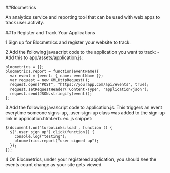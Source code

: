 ##Blocmetrics

An analytics service and reporting tool that can be used with web apps to track user activity.

##To Register and Track Your Applications

1  Sign up for Blocmetrics and register your website to track.

2  Add the following javascript code to the application you want to track:
    - Add this to app/assets/application.js:
```
blocmetrics = {};
blocmetrics.report = function(eventName){
  var event = {event: { name: eventName }};
  var request = new XMLHttpRequest();
  request.open("POST", "https://yourapp.com/api/events", true);
  request.setRequestHeader('Content-Type', 'application/json');
  request.send(JSON.stringify(event));
};
```
3  Add the following javascript code to application.js.  This triggers an event everytime someone signs-up, .user-sign-up class was added to the sign-up link in application.html.erb.
ex. js snippet:
```
$(document).on('turbolinks:load', function () {
  $('.user_sign_up').click(function() {
    console.log("testing");
    blocmetrics.report("user signed up");
  });
});
```
4  On Blocmetrics, under your registered application, you should see the events count change as your site gets viewed.

